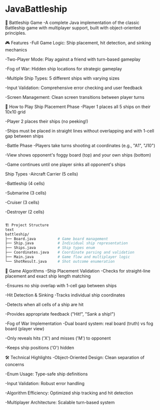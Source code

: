 # JavaBattleship

🚢 Battleship Game
-A complete Java implementation of the classic Battleship game with multiplayer support, built with object-oriented principles.

🎮 Features
-Full Game Logic: Ship placement, hit detection, and sinking mechanics

-Two-Player Mode: Play against a friend with turn-based gameplay

-Fog of War: Hidden ship locations for strategic gameplay

-Multiple Ship Types: 5 different ships with varying sizes

-Input Validation: Comprehensive error checking and user feedback

-Screen Management: Clean screen transitions between player turns

🎯 How to Play
Ship Placement Phase
-Player 1 places all 5 ships on their 10x10 grid

-Player 2 places their ships (no peeking!)

-Ships must be placed in straight lines without overlapping and with 1-cell gap between ships

-Battle Phase
-Players take turns shooting at coordinates (e.g., "A1", "J10")

-View shows opponent's foggy board (top) and your own ships (bottom)

-Game continues until one player sinks all opponent's ships

Ship Types
-Aircraft Carrier (5 cells)

-Battleship (4 cells)

-Submarine (3 cells)

-Cruiser (3 cells)

-Destroyer (2 cells)
```bash

🏗️ Project Structure
text
battleship/
├── Board.java          # Game board management
├── Ship.java           # Individual ship representation
├── Ships.java          # Ship types enum
├── Coordinates.java    # Coordinate parsing and validation
├── Main.java           # Game flow and multiplayer logic
└── ShotResult.java     # Shot outcome enumeration
```

🎯 Game Algorithms
-Ship Placement Validation
-Checks for straight-line placement and exact ship length matching

-Ensures no ship overlap with 1-cell gap between ships

-Hit Detection & Sinking
-Tracks individual ship coordinates

-Detects when all cells of a ship are hit

-Provides appropriate feedback ("Hit!", "Sank a ship!")

-Fog of War Implementation
-Dual board system: real board (truth) vs fog board (player view)

-Only reveals hits ('X') and misses ('M') to opponent

-Keeps ship positions ('O') hidden

🛠️ Technical Highlights
-Object-Oriented Design: Clean separation of concerns

-Enum Usage: Type-safe ship definitions

-Input Validation: Robust error handling

-Algorithm Efficiency: Optimized ship tracking and hit detection

-Multiplayer Architecture: Scalable turn-based system
